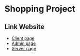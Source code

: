 # Shopping Project

## Link Website

- [Client page](https://shopping-client.onrender.com)
- [Admin page](https://shopping-admin.onrender.com)
- [Server page](https://shopping-server.onrender.com)

